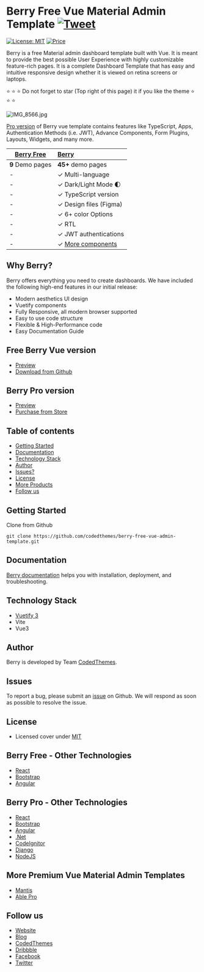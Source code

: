 # Berry Free Vue Material Admin Template [![Tweet](https://img.shields.io/twitter/url/http/shields.io.svg?style=social)](https://twitter.com/intent/tweet?text=Get%20Berry%20React%20-%20The%20most%20beautiful%20Material%20designed%20Admin%20Dashboard%20Template%20&url=https://berrydashboard.io&via=codedthemes&hashtags=reactjs,webdev,developers,javascript)

[![License: MIT](https://img.shields.io/badge/License-MIT-yellow.svg)](https://opensource.org/licenses/MIT)
[![Price](https://img.shields.io/badge/price-FREE-0098f7.svg)](https://github.com/codedthemes/berry-free-vue-admin-template/blob/main/LICENSE)

Berry is a free Material admin dashboard template built with Vue. It is meant to provide the best possible User Experience with highly customizable feature-rich pages. It is a complete Dashboard Template that has easy and intuitive responsive design whether it is viewed on retina screens or laptops.

:star: :star: :star: Do not forget to star (Top right of this page) it if you like the theme :star: :star: :star:

![IMG_8566.jpg](https://berrydashboard.io/imp-images/berry-github-free-vue-repo.jpg)

[Pro version](https://berrydashboard.io/vue) of Berry vue template contains features like TypeScript, Apps, Authentication Methods (i.e. JWT), Advance Components, Form Plugins, Layouts, Widgets, and many more.

| [Berry Free](https://berrydashboard.io/vue/free/) | [Berry](https://codedthemes.com/item/berry-vue-admin-dashboard/) |
| --------------------------------------------- | :----------------------------------------------------------------------- |
| **9** Demo pages                              | **45+** demo pages                                                       |
| -                                             | ✓ Multi-language                                                         |
| -                                             | ✓ Dark/Light Mode 🌓                                                     |
| -                                             | ✓ TypeScript version                                                     |
| -                                             | ✓ Design files (Figma)                                                   |
| -                                             | ✓ 6+ color Options                                                       |
| -                                             | ✓ RTL                                                                    |
| -                                             | ✓ JWT authentications                                   |
| -                                             | ✓ [More components](https://berrydashboard.io/vue/dashboard/default)         |

## Why Berry?

Berry offers everything you need to create dashboards. We have included the following high-end features in our initial release:

-   Modern aesthetics UI design
-   Vuetify components
-   Fully Responsive, all modern browser supported
-   Easy to use code structure
-   Flexible & High-Performance code
-   Easy Documentation Guide

## Free Berry Vue version

-   [Preview](https://berrydashboard.io/vue/free/)
-   [Download from Github](https://github.com/codedthemes/berry-free-vue-admin-template)

## Berry Pro version

-   [Preview](https://berrydashboard.io/vue)
-   [Purchase from Store](https://codedthemes.com/item/berry-vue-admin-dashboard/)

## Table of contents

-   [Getting Started](#getting-started)
-   [Documentation](#documentation)
-   [Technology Stack](#technology-stack)
-   [Author](#author)
-   [Issues?](#issues)
-   [License](#license)
-   [More Products](#more-free-react-material-admin-templates)
-   [Follow us](#follow-us)

## Getting Started

Clone from Github

```
git clone https://github.com/codedthemes/berry-free-vue-admin-template.git
```

## Documentation

[Berry documentation](https://codedthemes.gitbook.io/berry/) helps you with installation, deployment, and troubleshooting.

## Technology Stack

-   [Vuetify 3](https://vuetifyjs.com/)
-   Vite
-   Vue3

## Author

Berry is developed by Team [CodedThemes](https://codedthemes.com).

## Issues

To report a bug, please submit an [issue](https://github.com/codedthemes/berry-free-vue-admin-template/issues) on Github. We will respond as soon as possible to resolve the issue.

## License

-   Licensed cover under [MIT](https://github.com/codedthemes/datta-able-bootstrap-dashboard/blob/master/LICENSE)

## Berry Free - Other Technologies

- [React](https://codedthemes.com/item/berry-mui-free-react-admin-template/)
- [Bootstrap](https://codedthemes.com/item/berry-bootstrap-free-admin-template/)
- [Angular](https://codedthemes.com/item/berry-angular-free-admin-template/)

## Berry Pro - Other Technologies

- [React](https://codedthemes.com/item/berry-material-react-admin-template/)
- [Bootstrap](https://codedthemes.com/item/berry-bootstrap-5-admin-template/)
- [Angular](https://codedthemes.com/item/berry-angular-admin-dashboard-template/)
- [.Net](https://codedthemes.com/item/berry-dotnet-bootstrap-dashboard-template/)
- [CodeIgnitor](https://codedthemes.com/item/berry-codeigniter-admin-template/)
- [Django](https://codedthemes.com/item/berry-django-react-admin-template/)
- [NodeJS](https://codedthemes.com/item/berry-react-node-js-admin-template/)

## More Premium Vue Material Admin Templates

- [Mantis](https://codedthemes.com/item/mantis-vue-admin-template/)
- [Able Pro](https://www.google.com/url?sa=t&rct=j&q=&esrc=s&source=web&cd=&cad=rja&uact=8&ved=2ahUKEwiDpKWU6c-EAxWb1DgGHZrqBlwQFnoECBUQAQ&url=https%3A%2F%2Fthemeforest.net%2Fitem%2Fable-pro-vuejs-admin-dashboard-template%2F50804253&usg=AOvVaw1wWW-BC8ltIxIs-Rb1Mu8C&opi=89978449)

## Follow us

-   [Website](https://berrydashboard.io)
-   [Blog](https://blog.berrydashboard.io)
-   [CodedThemes](https://codedthemes.com)
-   [Dribbble](https://dribbble.com/codedthemes)
-   [Facebook](https://www.facebook.com/codedthemes)
-   [Twitter](https://twitter.com/codedthemes)
